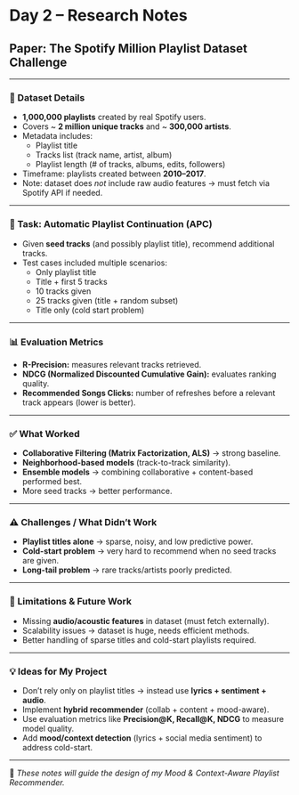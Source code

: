 # Day 2 – Research Notes  
## Paper: The Spotify Million Playlist Dataset Challenge

---

### 📄 Dataset Details
- **1,000,000 playlists** created by real Spotify users.  
- Covers ~ **2 million unique tracks** and ~ **300,000 artists**.  
- Metadata includes:
  - Playlist title  
  - Tracks list (track name, artist, album)  
  - Playlist length (# of tracks, albums, edits, followers)  
- Timeframe: playlists created between **2010–2017**.  
- Note: dataset does *not* include raw audio features → must fetch via Spotify API if needed.  

---

### 🎯 Task: Automatic Playlist Continuation (APC)
- Given **seed tracks** (and possibly playlist title), recommend additional tracks.  
- Test cases included multiple scenarios:
  - Only playlist title  
  - Title + first 5 tracks  
  - 10 tracks given  
  - 25 tracks given (title + random subset)  
  - Title only (cold start problem)  

---

### 📊 Evaluation Metrics
- **R-Precision:** measures relevant tracks retrieved.  
- **NDCG (Normalized Discounted Cumulative Gain):** evaluates ranking quality.  
- **Recommended Songs Clicks:** number of refreshes before a relevant track appears (lower is better).  

---

### ✅ What Worked
- **Collaborative Filtering (Matrix Factorization, ALS)** → strong baseline.  
- **Neighborhood-based models** (track-to-track similarity).  
- **Ensemble models** → combining collaborative + content-based performed best.  
- More seed tracks → better performance.  

---

### ⚠️ Challenges / What Didn’t Work
- **Playlist titles alone** → sparse, noisy, and low predictive power.  
- **Cold-start problem** → very hard to recommend when no seed tracks are given.  
- **Long-tail problem** → rare tracks/artists poorly predicted.  

---

### 🔮 Limitations & Future Work
- Missing **audio/acoustic features** in dataset (must fetch externally).  
- Scalability issues → dataset is huge, needs efficient methods.  
- Better handling of sparse titles and cold-start playlists required.  

---

### 💡 Ideas for My Project
- Don’t rely only on playlist titles → instead use **lyrics + sentiment + audio**.  
- Implement **hybrid recommender** (collab + content + mood-aware).  
- Use evaluation metrics like **Precision@K, Recall@K, NDCG** to measure model quality.  
- Add **mood/context detection** (lyrics + social media sentiment) to address cold-start.  

---

📌 *These notes will guide the design of my Mood & Context-Aware Playlist Recommender.*  
